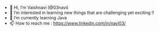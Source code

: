 - 👋 Hi, I’m Vaishnavi (@03navi)
- 👀 I’m interested in learning new things that are challenging yet exciting !!
- 🌱 I’m currently learning Java
- 📫 How to reach me :
https://www.linkedin.com/in/navi03/
